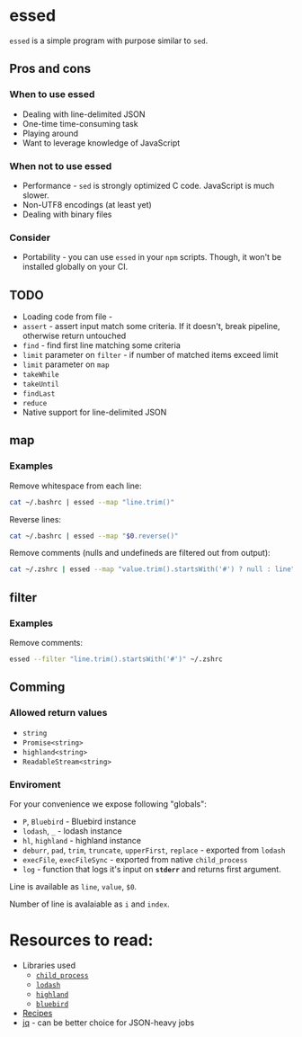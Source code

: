 # essed

`essed` is a simple program with purpose similar to `sed`.


## Pros and cons

### When to use essed

* Dealing with line-delimited JSON
* One-time time-consuming task
* Playing around
* Want to leverage knowledge of JavaScript

### When not to use essed

* Performance - `sed` is strongly optimized C code. JavaScript is much slower.
* Non-UTF8 encodings (at least yet)
* Dealing with binary files

### Consider

* Portability - you can use `essed` in your `npm` scripts. Though, it won't be installed globally on your CI.




## TODO
* Loading code from file - 
* `assert` - assert input match some criteria. If it doesn't, break pipeline, otherwise return untouched
* `find` - find first line matching some criteria
* `limit` parameter on `filter` - if number of matched items exceed limit
* `limit` parameter on `map`
* `takeWhile`
* `takeUntil`
* `findLast`
* `reduce`
* Native support for line-delimited JSON

## map

### Examples

Remove whitespace from each line:
```bash
cat ~/.bashrc | essed --map "line.trim()"
```

Reverse lines:
```bash
cat ~/.bashrc | essed --map "$0.reverse()"
```

Remove comments (nulls and undefineds are filtered out from output):

```bash
cat ~/.zshrc | essed --map "value.trim().startsWith('#') ? null : line"
```

## filter

### Examples

Remove comments:
```bash
essed --filter "line.trim().startsWith('#')" ~/.zshrc
```

## Comming

### Allowed return values

* `string`
* `Promise<string>`
* `highland<string>`
* `ReadableStream<string>`

### Enviroment

For your convenience we expose following "globals":
* `P`, `Bluebird` - Bluebird instance
* `lodash`, `_` - lodash instance
* `hl`, `highland` - highland instance
* `deburr`, `pad`, `trim`, `truncate`, `upperFirst`, `replace` - exported from `lodash`
* `execFile`, `execFileSync` - exported from native `child_process`
* `log` - function that logs it's input on **`stderr`** and returns first argument.

Line is available as `line`, `value`, `$0`.

Number of line is avalaiable as `i` and `index`.

# Resources to read:

* Libraries used
  * [`child_process`](https://nodejs.org/api/child_process.html)
  * [`lodash`](https://lodash.com/docs/)
  * [`highland`](http://highlandjs.org/)
  * [`bluebird`](http://bluebirdjs.com/docs/api-reference.html)
* [Recipes](./recipes.md)
* [jq](https://stedolan.github.io/jq/) - can be better choice for JSON-heavy jobs